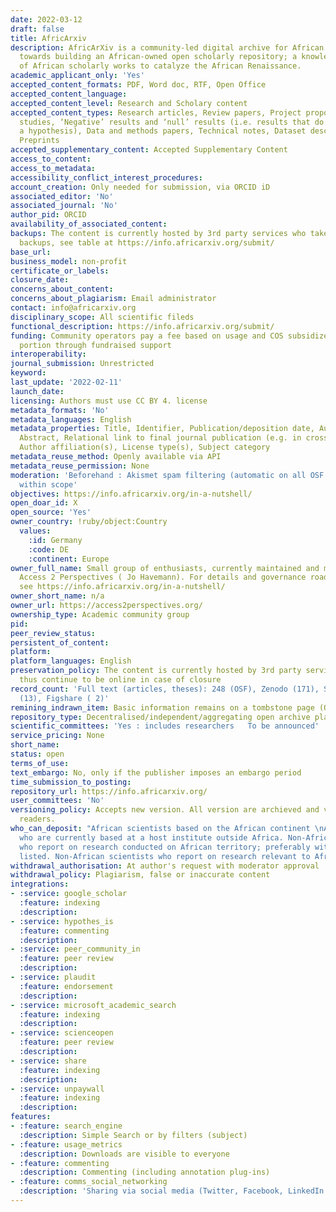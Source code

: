 ```yaml
---
date: 2022-03-12
draft: false
title: AfricArxiv
description: AfricArXiv is a community-led digital archive for African research, working
  towards building an African-owned open scholarly repository; a knowledge commons
  of African scholarly works to catalyze the African Renaissance.
academic_applicant_only: 'Yes'
accepted_content_formats: PDF, Word doc, RTF, Open Office
accepted_content_language:
accepted_content_level: Research and Scholary content
accepted_content_types: Research articles, Review papers, Project proposals, Case
  studies, ‘Negative’ results and ‘null’ results (i.e. results that do not support
  a hypothesis), Data and methods papers, Technical notes, Dataset description papers,
  Preprints
accepted_supplementary_content: Accepted Supplementary Content
access_to_content:
access_to_metadata:
accessibility_conflict_interest_procedures:
account_creation: Only needed for submission, via ORCID iD
associated_editor: 'No'
associated_journal: 'No'
author_pid: ORCID
availability_of_associated_content:
backups: The content is currently hosted by 3rd party services who take care of the
  backups, see table at https://info.africarxiv.org/submit/
base_url:
business_model: non-profit
certificate_or_labels:
closure_date:
concerns_about_content:
concerns_about_plagiarism: Email administrator
contact: info@africarxiv.org
disciplinary_scope: All scientific fileds
functional_description: https://info.africarxiv.org/submit/
funding: Community operators pay a fee based on usage and COS subsidizes the other
  portion through fundraised support
interoperability:
journal_submission: Unrestricted
keyword:
last_update: '2022-02-11'
launch_date:
licensing: Authors must use CC BY 4. license
metadata_formats: 'No'
metadata_languages: English
metadata_properties: Title, Identifier, Publication/deposition date, Author name(s),
  Abstract, Relational link to final journal publication (e.g. in crossref metadata),
  Author affiliation(s), License type(s), Subject category
metadata_reuse_method: Openly available via API
metadata_reuse_permission: None
moderation: 'Beforehand : Akismet spam filtering (automatic on all OSF content), Content
  within scope'
objectives: https://info.africarxiv.org/in-a-nutshell/
open_doar_id: X
open_source: 'Yes'
owner_country: !ruby/object:Country
  values:
    :id: Germany
    :code: DE
    :continent: Europe
owner_full_name: Small group of enthusiasts, currently maintained and managed via
  Access 2 Perspectives ( Jo Havemann). For details and governance roadmap/vision
  see https://info.africarxiv.org/in-a-nutshell/
owner_short_name: n/a
owner_url: https://access2perspectives.org/
ownership_type: Academic community group
pid:
peer_review_status:
persistent_of_content:
platform:
platform_languages: English
preservation_policy: The content is currently hosted by 3rd party services and will
  thus continue to be online in case of closure
record_count: 'Full text (articles, theses): 248 (OSF), Zenodo (171), ScienceOpen
  (13), Figshare ( 2)'
remining_indrawn_item: Basic information remains on a tombstone page (OSF)
repository_type: Decentralised/independent/aggregating open archive platform
scientific_committees: 'Yes : includes researchers   To be announced'
service_pricing: None
short_name:
status: open
terms_of_use:
text_embargo: No, only if the publisher imposes an embargo period
time_submission_to_posting:
repository_url: https://info.africarxiv.org/
user_committees: 'No'
versioning_policy: Accepts new version. All version are archieved and visible for
  readers.
who_can_deposit: "African scientists based on the African continent \nAfrican scientists
  who are currently based at a host institute outside Africa. Non-African scientists
  who report on research conducted on African territory; preferably with African co-authors
  listed. Non-African scientists who report on research relevant to African affairs"
withdrawal_authorisation: At author's request with moderator approval
withdrawal_policy: Plagiarism, false or inaccurate content
integrations:
- :service: google_scholar
  :feature: indexing
  :description:
- :service: hypothes_is
  :feature: commenting
  :description:
- :service: peer_community_in
  :feature: peer review
  :description:
- :service: plaudit
  :feature: endorsement
  :description:
- :service: microsoft_academic_search
  :feature: indexing
  :description:
- :service: scienceopen
  :feature: peer review
  :description:
- :service: share
  :feature: indexing
  :description:
- :service: unpaywall
  :feature: indexing
  :description:
features:
- :feature: search_engine
  :description: Simple Search or by filters (subject)
- :feature: usage_metrics
  :description: Downloads are visible to everyone
- :feature: commenting
  :description: Commenting (including annotation plug-ins)
- :feature: comms_social_networking
  :description: 'Sharing via social media (Twitter, Facebook, LinkedIn and mail)      https://twitter.com/AfricArxiv'
---
```



